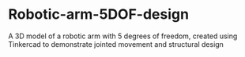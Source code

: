 # Robotic-arm-5DOF-design
A 3D model of a robotic arm with 5 degrees of freedom, created using Tinkercad to demonstrate jointed movement and structural design
